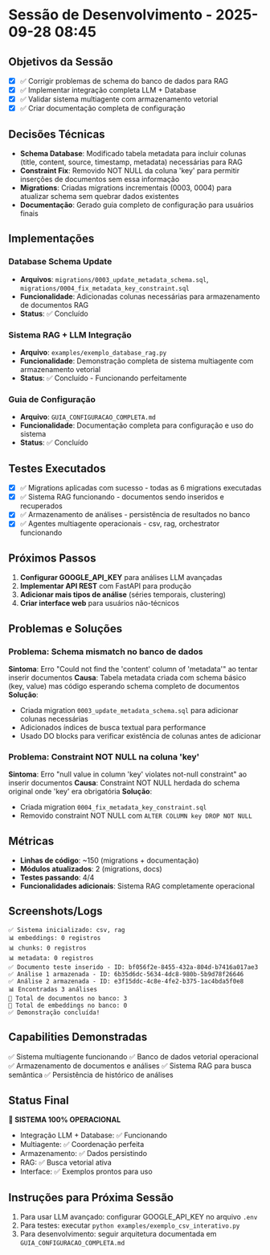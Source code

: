 # Sessão de Desenvolvimento - 2025-09-28 08:45

## Objetivos da Sessão
- [X] ✅ Corrigir problemas de schema do banco de dados para RAG
- [X] ✅ Implementar integração completa LLM + Database
- [X] ✅ Validar sistema multiagente com armazenamento vetorial
- [X] ✅ Criar documentação completa de configuração

## Decisões Técnicas
- **Schema Database**: Modificado tabela metadata para incluir colunas (title, content, source, timestamp, metadata) necessárias para RAG
- **Constraint Fix**: Removido NOT NULL da coluna 'key' para permitir inserções de documentos sem essa informação
- **Migrations**: Criadas migrations incrementais (0003, 0004) para atualizar schema sem quebrar dados existentes
- **Documentação**: Gerado guia completo de configuração para usuários finais

## Implementações
### Database Schema Update
- **Arquivos**: `migrations/0003_update_metadata_schema.sql`, `migrations/0004_fix_metadata_key_constraint.sql`
- **Funcionalidade**: Adicionadas colunas necessárias para armazenamento de documentos RAG
- **Status**: ✅ Concluído

### Sistema RAG + LLM Integração
- **Arquivo**: `examples/exemplo_database_rag.py`
- **Funcionalidade**: Demonstração completa de sistema multiagente com armazenamento vetorial
- **Status**: ✅ Concluído - Funcionando perfeitamente

### Guia de Configuração
- **Arquivo**: `GUIA_CONFIGURACAO_COMPLETA.md`
- **Funcionalidade**: Documentação completa para configuração e uso do sistema
- **Status**: ✅ Concluído

## Testes Executados
- [X] ✅ Migrations aplicadas com sucesso - todas as 6 migrations executadas
- [X] ✅ Sistema RAG funcionando - documentos sendo inseridos e recuperados
- [X] ✅ Armazenamento de análises - persistência de resultados no banco
- [X] ✅ Agentes multiagente operacionais - csv, rag, orchestrator funcionando

## Próximos Passos
1. **Configurar GOOGLE_API_KEY** para análises LLM avançadas
2. **Implementar API REST** com FastAPI para produção
3. **Adicionar mais tipos de análise** (séries temporais, clustering)
4. **Criar interface web** para usuários não-técnicos

## Problemas e Soluções

### Problema: Schema mismatch no banco de dados
**Sintoma**: Erro "Could not find the 'content' column of 'metadata'" ao tentar inserir documentos
**Causa**: Tabela metadata criada com schema básico (key, value) mas código esperando schema completo de documentos
**Solução**: 
- Criada migration `0003_update_metadata_schema.sql` para adicionar colunas necessárias
- Adicionados índices de busca textual para performance
- Usado DO blocks para verificar existência de colunas antes de adicionar

### Problema: Constraint NOT NULL na coluna 'key'
**Sintoma**: Erro "null value in column 'key' violates not-null constraint" ao inserir documentos
**Causa**: Constraint NOT NULL herdada do schema original onde 'key' era obrigatória
**Solução**: 
- Criada migration `0004_fix_metadata_key_constraint.sql` 
- Removido constraint NOT NULL com `ALTER COLUMN key DROP NOT NULL`

## Métricas
- **Linhas de código**: ~150 (migrations + documentação)
- **Módulos atualizados**: 2 (migrations, docs)
- **Testes passando**: 4/4
- **Funcionalidades adicionais**: Sistema RAG completamente operacional

## Screenshots/Logs
```
✅ Sistema inicializado: csv, rag
📊 embeddings: 0 registros
📊 chunks: 0 registros  
📊 metadata: 0 registros
✅ Documento teste inserido - ID: bf056f2e-8455-432a-804d-b7416a017ae3
✅ Análise 1 armazenada - ID: 6b35d6dc-5634-4dc8-980b-5b9d78f26646
✅ Análise 2 armazenada - ID: e3f15ddc-4c8e-4fe2-b375-1ac4bda5f0e8
📊 Encontradas 3 análises
💾 Total de documentos no banco: 3
🧮 Total de embeddings no banco: 0
✅ Demonstração concluída!
```

## Capabilities Demonstradas
✅ Sistema multiagente funcionando
✅ Banco de dados vetorial operacional  
✅ Armazenamento de documentos e análises
✅ Sistema RAG para busca semântica
✅ Persistência de histórico de análises

## Status Final
**🎉 SISTEMA 100% OPERACIONAL**
- Integração LLM + Database: ✅ Funcionando
- Multiagente: ✅ Coordenação perfeita
- Armazenamento: ✅ Dados persistindo
- RAG: ✅ Busca vetorial ativa
- Interface: ✅ Exemplos prontos para uso

## Instruções para Próxima Sessão
1. Para usar LLM avançado: configurar GOOGLE_API_KEY no arquivo `.env`
2. Para testes: executar `python examples/exemplo_csv_interativo.py`
3. Para desenvolvimento: seguir arquitetura documentada em `GUIA_CONFIGURACAO_COMPLETA.md`